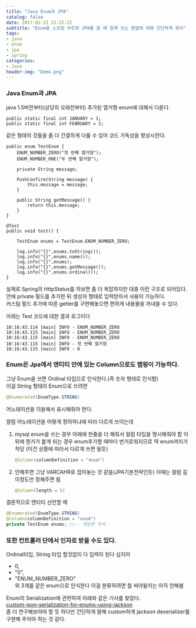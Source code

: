 ```yaml
---
title: "Java Enum과 JPA"
catalog: false
date: 2017-02-22 22:22:22
subtitle: "Enum을 스프링 부트와 JPA를 쓸 때 함께 쓰는 방법에 대해 간단하게 정리"
tags:
- java
- enum
- jpa
- spring
catagories:
- Java
header-img: "Demo.png"
---
```


### Java Enum과 JPA
java 1.5버전부터(상당히 오래전부터) 추가된 열거형 enum에 대해서 다룬다.

```
public static final int JANUARY = 1;
public static final int FEBRUARY = 2;
```
같은 형태의 것들을 좀 더 간결하게 다룰 수 있어 코드 가독성을 향상시칸다.

```
public enum TestEnum {
    ENUM_NUMBER_ZERO("첫 번째 열거형");
    ENUM_NUMBER_ONE("두 번째 열거형");
    
    private String message;

    PushConfirm(String message) {
        this.message = message;
    }

    public String getMessage() {
        return this.message;
    }
}

@Test
public void test() {

    TestEnum enums = TestEnum.ENUM_NUMBER_ZERO;

    log.info("{}",enums.toString());
    log.info("{}",enums.name());
    log.info("{}",enums);
    log.info("{}",enums.getMessage());
    log.info("{}",enums.ordinal());
}
```

실제로 Spring의 HttpStatus를 까보면 좀 더 복잡하지만 대충 이런 구조로 되어있다.  
안에 private 필드를 추가한 뒤 생성자 형태로 입력받아서 사용이 가능하다.  
커스텀 필드 추가에 따른 getter를 구현해놓으면 편하게 내용물을 꺼내쓸 수 있다.

아래는 Test 코드에 대한 결과 로그이다
```
10:16:43.114 [main] INFO - ENUM_NUMBER_ZERO
10:16:43.115 [main] INFO - ENUM_NUMBER_ZERO
10:16:43.115 [main] INFO - ENUM_NUMBER_ZERO
10:16:43.115 [main] INFO - 첫 번째 열거형
10:16:43.115 [main] INFO - 0
```

### Enum은 Jpa에서 엔티티 안에 있는 Column으로도 맵핑이 가능하다. 

그냥 Enum을 쓰면 Ordinal 타입으로 인식한다.(즉 숫자 형태로 인식함)  
이걸 String 형태의 Enum으로 쓰려면

```java
@Enumerated(EnumType.STRING)
```
어노테이션을 이용해서 표시해줘야 한다.

컬럼 어노테이션을 어떻게 정의하냐에 따라 다르게 쓰이는데
1. mysql enum을 쓰는 경우 아래에 한줄을 더 해줘서 컬럼 타입을 명시해줘야 함
  이 뒤에 뭔가가 붙게 되는 경우 enum추가할 때마다 번거로워지므로 딱 enum까지가 적당 (이건 상황에 따라서 다르게 쓰면 될듯)

    ```java
    @Column(columnDefinition = "enum")
    ```
  
2. 안해주면 그냥 VARCAHR로 잡아놓는 것 같음(JPA기본전략인듯) 이때는 컬럼 길이정도만 정해주면 됨
    ```java
    @Column(length = 5)
    ```

결론적으로 엔티티 선언할 때
```java
@Enumerated(EnumType.STRING)  
@Column(columnDefinition = "enum")  
private TestEnum enums; //-- 적당한 주석  
```

### 또한 컨트롤러 단에서 인자로 받을 수도 있다. 

Ordinal타입, String 타입 할것없이 다 입력이 된다 심지어 
- 0, 
- "0",
- "ENUM_NUMBER_ZERO"  
위 3개를 같은 enum으로 인식한다 
이걸 분류하려면 뭘 써야될지는 아직 안해봄

Enum의 Serialization에 관련하여 아래와 같은 기사를 찾았다.   
[custom-json-serialization-for-enums-using-jackson](http://chrisjordan.ca/post/50865405944/custom-json-serialization-for-enums-using-jackson)  
좀 더 연구해보아야 할 듯 하다만
간단하게 말해 custom하게 jackson deserializer를 구현해 주어야 하는 것 같다.  

